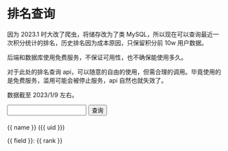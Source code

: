 # 排名查询
因为 2023.1 时大改了爬虫，将储存改为了类 MySQL，所以现在可以查询最近一次积分统计的排名，历史排名因为成本原因，只保留积分前 10w 用户数据。

后端和数据库使用免费服务，不保证可用性，也不确保能使用多久。

对于此处的排名查询 api，可以随意的自由的使用，但需合理的调用。毕竟使用的是免费服务，滥用可能会被停止服务，api 自然也就失效了。

数据截至 2023/1/9 左右。

<script src="https://unpkg.com/vue@3/dist/vue.global.js"></script>
<div id="app">
    <div style="display: flex;column-gap: 5px;">
        <input v-model.trim="uid" type="tel" /><button @click="find">查询</button>
    </div>
    <img v-show="uid" :src="'https://www.mcbbs.net/uc_server/avatar.php?uid=' + uid + '&size=middle'" style="max-width: 120px;margin-top: 5px;"/>
    <p v-show="name">{{ name }} ({{ uid }})</p>
    <p v-for="{rank, field} in resultList" :key="field">{{ field }}: {{ rank }}</p>
</div>

<script>
    Vue.createApp({
        setup() {
            const uid = Vue.ref("");
            const name = Vue.ref("");
            const resultList = Vue.ref([]);

            const fieldMap = {
                "credits": "总积分",
                "extcredits1": "人气",
                "extcredits2": "金粒",
                "extcredits3": "金锭",
                "extcredits4": "绿宝石",
                "extcredits5": "下界之星",
                "extcredits6": "贡献",
                "extcredits7": "爱心",
                "extcredits8": "钻石",
                "posts": "回帖数",
                "threads": "主题数",
                "friends": "好友数",
                "medal": "勋章数",

            }

            async function find() {
                resultList.value = []
                const f = await fetch(`https://creditapi.xmdhs.com/userinfo/${uid.value}`)
                const ud = await f.json()
                name.value = ud["data"]["name"]
                for (const key in fieldMap) {
                    const f = await fetch(`https://creditapi.xmdhs.com/rank/${uid.value}/${key}`)
                    const d = await f.json()
                    resultList.value.push({
                        rank:   ud["data"][key] + " (第 " + d.data + " 名)",
                        field:  fieldMap[key] 
                    })
                    await new Promise(v => setTimeout(v, 200))
                }
            }

            return {
                uid,
                find,
                resultList,
                name
            }
        },
    }).mount('#app')
</script>